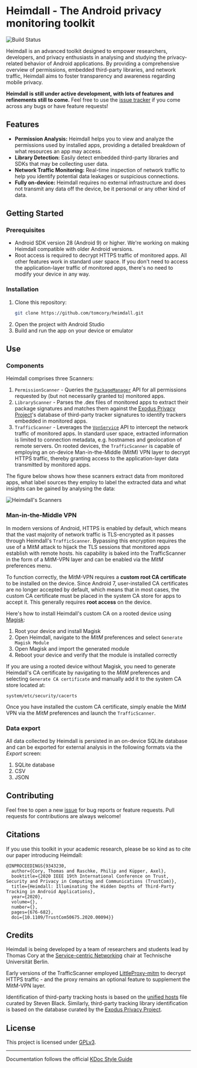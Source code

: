 # Heimdall - The Android privacy monitoring toolkit

![Build Status](https://github.com/tomcory/Heimdall/actions/workflows/android.yml/badge.svg)

Heimdall is an advanced toolkit designed to empower researchers, developers, and privacy enthusiasts in analysing and studying the privacy-related behavior of Android applications.
By providing a comprehensive overview of permissions, embedded third-party libraries, and network traffic, Heimdall aims to foster transparency and awareness regarding mobile privacy.

**Heimdall is still under active development, with lots of features and refinements still to come.** 
Feel free to use the [issue tracker](https://github.com/tomcory/Heimdall/issues) if you come across any bugs or have feature requests!

## Features

- **Permission Analysis:** Heimdall helps you to view and analyze the permissions used by installed apps, providing a detailed breakdown of what resources an app may access.
- **Library Detection:** Easily detect embedded third-party libraries and SDKs that may be collecting user data.
- **Network Traffic Monitoring:** Real-time inspection of network traffic to help you identify potential data leakages or suspicious connections.
- **Fully on-device:** Heimdall requires no external infrastructure and does not transmit any data off the device, be it personal or any other kind of data.

## Getting Started

### Prerequisites

- Android SDK version 28 (Android 9) or higher. We're working on making Heimdall compatible with older Android versions.
- Root access is required to decrypt HTTPS traffic of monitored apps. All other features work in standard user space. If you don't need to access the application-layer traffic of monitored apps, there's no need to modify your device in any way.

### Installation

1. Clone this repository:
   ```bash
   git clone https://github.com/tomcory/heimdall.git
   ```
2. Open the project with Android Studio 
3. Build and run the app on your device or emulator

## Use

### Components

Heimdall comprises three Scanners: 

1. `PermissionScanner` - Queries the [`PackageManager`](https://developer.android.com/reference/android/content/pm/PackageManager) API for all permissions requested by (but not necessarily granted to) monitored apps.
2. `LibraryScanner` - Parses the .dex files of monitored apps to extract their package signatures and matches them against the [Exodus Privacy Project](https://exodus-privacy.eu.org/)'s database of third-party tracker signatures to identify trackers embedded in monitored apps.
3. `TrafficScanner` - Leverages the [`VpnService`](https://developer.android.com/reference/android/net/VpnService) API to intercept the network traffic of monitored apps. In standard user space, extracted information is limited to connection metadata, e.g. hostnames and geolocation of remote servers. On rooted devices, the `TrafficScanner` is capable of employing an on-device Man-in-the-Middle (MitM) VPN layer to decrypt HTTPS traffic, thereby granting access to the application-layer data transmitted by monitored apps.

The figure below shows how these scanners extract data from monitored apps, what label sources they employ to label the extracted data and what insights can be gained by analysing the data:

![](assets/scanners.png "Heimdall's Scanners")

### Man-in-the-Middle VPN

In modern versions of Android, HTTPS is enabled by default, which means that the vast majority of network traffic is TLS-encrypted as it passes through Heimdall's `TrafficScanner`.
Bypassing this encryption requires the use of a MitM attack to hijack the TLS sessions that monitored apps establish with remote hosts. 
his capability is baked into the TrafficScanner in the form of a MitM-VPN layer and can be enabled via the _MitM_ preferences menu.

To function correctly, the MitM-VPN requires a **custom root CA certificate** to be installed on the device.
Since Android 7, user-installed CA certificates are no longer accepted by default, which means that in most cases, the custom CA certificate must be placed in the system CA store for apps to accept it. This generally requires **root access** on the device.

Here's how to install Heimdall's custom CA on a rooted device using [Magisk](https://github.com/topjohnwu/Magisk/releases):

1. Root your device and install Magisk
2. Open Heimdall, navigate to the _MitM_ preferences and select `Generate Magisk Module`
3. Open Magisk and import the generated module
4. Reboot your device and verify that the module is installed correctly

If you are using a rooted device without Magisk, you need to generate Heimdall's CA certificate by navigating to the _MitM_ preferences and selecting `Generate CA certificate` and manually add it to the system CA store located at:
```
system/etc/security/cacerts
```

Once you have installed the custom CA certificate, simply enable the MitM VPN via the _MitM_ preferences and launch the `TrafficScanner`.

### Data export

All data collected by Heimdall is persisted in an on-device SQLite database and can be exported for external analysis in the following formats via the _Export_ screen:
1. SQLite database
2. CSV
3. JSON

## Contributing

Feel free to open a new [issue](https://github.com/tomcory/Heimdall/issues) for bug reports or feature requests. Pull requests for contributions are always welcome!

## Citations

If you use this toolkit in your academic research, please be so kind as to cite our paper introducing Heimdall:

```
@INPROCEEDINGS{9343230,
  author={Cory, Thomas and Raschke, Philip and Küpper, Axel},
  booktitle={2020 IEEE 19th International Conference on Trust, Security and Privacy in Computing and Communications (TrustCom)}, 
  title={Heimdall: Illuminating the Hidden Depths of Third-Party Tracking in Android Applications}, 
  year={2020},
  volume={},
  number={},
  pages={676-682},
  doi={10.1109/TrustCom50675.2020.00094}}

```

## Credits

Heimdall is being developed by a team of researchers and students lead by Thomas Cory at the [Service-centric Networking](https://www.tu.berlin/snet) chair at Technische Universität Berlin.

Early versions of the TrafficScanner employed [LittleProxy-mitm](https://github.com/ganskef/LittleProxy-mitm) to decrypt HTTPS traffic - and the proxy remains an optional feature to supplement the MitM-VPN layer.

Identification of third-party tracking hosts is based on the [unified hosts](https://github.com/StevenBlack/hosts) file curated by Steven Black. Similarly, third-party tracking library identification is based on the database curated by the [Exodus Privacy Project](https://exodus-privacy.eu.org/).
## License
This project is licensed under [GPLv3](https://www.gnu.org/licenses/gpl-3.0.html).

---
Documentation follows the
official [KDoc Style Guide](https://kotlinlang.org/docs/coding-conventions.html#documentation-comments)